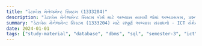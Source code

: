```yaml
---
title: "ડેટાબેસ મેનેજમેન્ટ સિસ્ટમ (1333204)"
description: "ડેટાબેસ મેનેજમેન્ટ સિસ્ટમ કોર્સ માટે અભ્યાસ સામગ્રી જેમાં અભ્યાસક્રમ, પ્રશ્નપત્રો અને સોલ્યુશન્સ શામેલ છે"
summary: "ડેટાબેસ મેનેજમેન્ટ સિસ્ટમ (1333204) માટે સંપૂર્ણ અભ્યાસ સંસાધનો - ICT સેમેસ્ટર 3"
date: 2024-01-01
tags: ["study-material", "database", "dbms", "sql", "semester-3", "ict", "1333204"]
---
```

